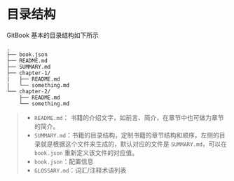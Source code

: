 <!--
 * @Author: xulei
 * @Date: 2020-08-01 19:04:57
 * @LastEditors: xulei
 * @LastEditTime: 2020-08-01 19:06:52
 * @FilePath: \gitBook\basicUse\directoryStructure\README.md
--> 
# 目录结构

GitBook 基本的目录结构如下所示
```
.
├── book.json
├── README.md
├── SUMMARY.md
├── chapter-1/
|   ├── README.md
|   └── something.md
└── chapter-2/
    ├── README.md
    └── something.md
```

> * `README.md`： 书籍的介绍文字，如前言、简介，在章节中也可做为章节的简介。
> * `SUMMARY.md`：书籍的目录结构，定制书籍的章节结构和顺序。左侧的目录就是根据这个文件来生成的，默认对应的文件是 `SUMMARY.md`，可以在 `book.json` 重新定义该文件的对应值。
> * `book.json`：配置信息
> * `GLOSSARY.md`：词汇/注释术语列表